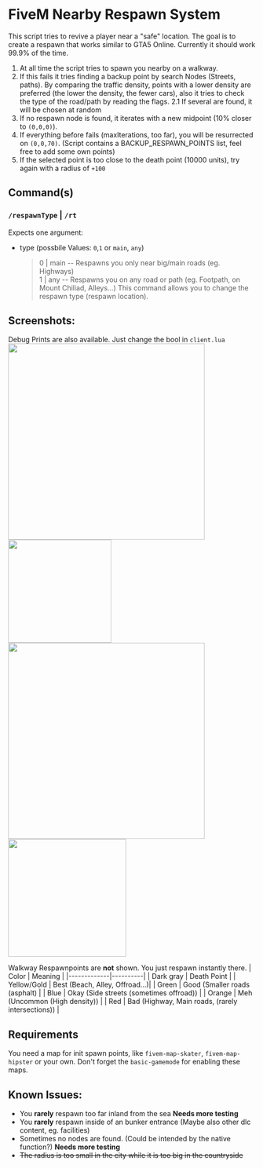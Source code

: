 # FiveM Nearby Respawn System

This script tries to revive a player near a "safe" location.
The goal is to create a respawn that works similar to GTA5 Online. Currently it should work 99.9% of the time.
1. At all time the script tries to spawn you nearby on a walkway.
2. If this fails it tries finding a backup point by search Nodes (Streets, paths). By comparing the traffic density, points with a lower density are preferred (the lower the density, the fewer cars), also it tries to check the type of the road/path by reading the flags.
  2.1 If several are found, it will be chosen at random
3. If no respawn node is found, it iterates with a new midpoint (10% closer to `(0,0,0)`).
4. If everything before fails (maxIterations, too far), you will be resurrected on `(0,0,70)`. (Script contains a BACKUP_RESPAWN_POINTS list, feel free to add some own points)  
5. If the selected point is too close to the death point (10000 units), try again with a radius of `+100`

## Command(s)

### `/respawnType` | `/rt`
Expects one argument:
- type (possbile Values: `0`,`1` or `main`, `any`)
    > 0 | main -- Respawns you only near big/main roads (eg. Highways)  
    > 1 | any -- Respawns you on any road or path (eg. Footpath, on Mount Chiliad, Alleys...)
This command allows you to change the respawn type (respawn location).

## Screenshots:
Debug Prints are also available. Just change the bool in `client.lua`  
<img src="https://user-images.githubusercontent.com/68606032/212586570-e95f61da-2cbe-4b91-a6fb-0f65bdaa16ca.jpg" width="400" />
<img src="https://user-images.githubusercontent.com/68606032/212586563-49f0ee0e-a748-4320-9c24-d8f265b0668f.jpg" width="210" />  
<img src="https://user-images.githubusercontent.com/68606032/212586454-48e977d7-46a6-4d2d-9135-ecb2d539bbb7.jpg" width="400" />
<img src="https://user-images.githubusercontent.com/68606032/212586567-e50a3d2b-be00-4d44-9c6c-926425dc2263.jpg" width="240" />

Walkway Respawnpoints are **not** shown. You just respawn instantly there.
| Color       |  Meaning |
|-------------|----------|
| Dark gray | Death Point |
| Yellow/Gold | Best (Beach, Alley, Offroad...)|
| Green       | Good (Smaller roads (asphalt) |
| Blue        | Okay (Side streets (sometimes offroad)) |
| Orange      | Meh (Uncommon (High density)) |
| Red         | Bad (Highway, Main roads, (rarely intersections)) |

## Requirements
You need a map for init spawn points, like `fivem-map-skater`, `fivem-map-hipster` or your own.
Don't forget the `basic-gamemode` for enabling these maps.

## Known Issues:
* You **rarely** respawn too far inland from the sea **Needs more testing**
* You **rarely** respawn inside of an bunker entrance (Maybe also other dlc content, eg. facilities)
* Sometimes no nodes are found. (Could be intended by the native function?) **Needs more testing**
* ~~The radius is too small in the city while it is too big in the countryside~~
